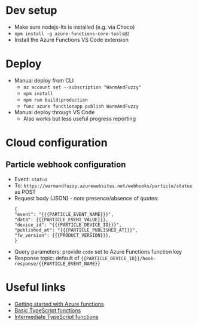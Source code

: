# Dev setup
- Make sure nodejs-lts is installed (e.g. via Choco)
- `npm install -g azure-functions-core-tools@2`
- Install the Azure Functions VS Code extension

# Deploy
- Manual deploy from CLI
    - `az account set --subscription "WarmAndFuzzy"`
    - `npm install`
    - `npm run build:production`
    - `func azure functionapp publish WarmAndFuzzy`
- Manual deploy through VS Code
    - Also works but less useful progress reporting

# Cloud configuration
## Particle webhook configuration
- Event: `status`
- To: `https://warmandfuzzy.azurewebsites.net/webhooks/particle/status` as POST
- Request body (JSON) - _note_ presence/absence of quotes:
    ```
    {
    "event": "{{{PARTICLE_EVENT_NAME}}}",
    "data": {{{PARTICLE_EVENT_VALUE}}},
    "device_id": "{{{PARTICLE_DEVICE_ID}}}",
    "published_at": "{{{PARTICLE_PUBLISHED_AT}}}",
    "fw_version": {{{PRODUCT_VERSION}}},
    }
    ```
- Query parameters: provide `code` set to Azure Functions function key
- Response topic: default of `{{PARTICLE_DEVICE_ID}}/hook-response/{{PARTICLE_EVENT_NAME}}`

# Useful links
- [Getting started with Azure functions](https://code.visualstudio.com/tutorials/functions-extension/getting-started)
- [Basic TypeScript functions](https://github.com/mhoeger/typescript-azure-functions)
- [Intermediate TypeScript functions](https://github.com/mhoeger/functions-typescript-intermediate)


